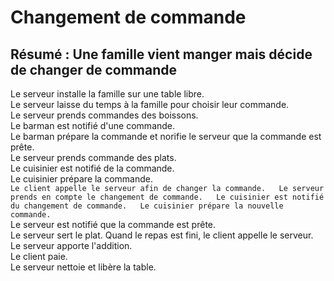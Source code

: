 Changement de commande  
======================

## Résumé : Une famille vient manger mais décide de changer de commande

Le serveur installe la famille sur une table libre.  
Le serveur laisse du temps à la famille pour choisir leur commande.  
Le serveur prends commandes des boissons.  
Le barman est notifié d'une commande.  
Le barman prépare la commande et norifie le serveur que la commande est prête.  
Le serveur prends commande des plats.  
Le cuisinier est notifié de la commande.  
Le cuisinier prépare la commande.  
`Le client appelle le serveur afin de changer la commande.  
Le serveur prends en compte le changement de commande.  
Le cuisinier est notifié du changement de commande.  
Le cuisinier prépare la nouvelle commande.`   
Le serveur est notifié que la commande est prête.  
Le serveur sert le plat.
Quand le repas est fini, le client appelle le serveur.  
Le serveur apporte l'addition.  
Le client paie.  
Le serveur nettoie et libère la table.
